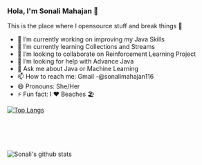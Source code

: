 ### Hola, I'm Sonali Mahajan 👋

This is the place where I opensource stuff and break things 🤣


- 🔭 I’m currently working on improving my Java Skills
- 🌱 I’m currently learning Collections and Streams
- 👯 I’m looking to collaborate on Reinforcement Learning Project
- 🤔 I’m looking for help with Advance Java
- 💬 Ask me about Java or Machine Learning
- 📫 How to reach me: Gmail -@sonalimahajan116
- 😄 Pronouns: She/Her
- ⚡ Fun fact: I ❤️ Beaches 🏖️

[![Top Langs](https://github-readme-stats.vercel.app/api/top-langs/?username=sonalimahajan12&langs_count=8)](https://github.com/sonalimahajan12/github-readme-stats)
<br><br><br><br><br><br>
![Sonali's github stats](https://github-readme-stats.vercel.app/api?username=sonalimahajan12&show_icons=true&theme=radical)

